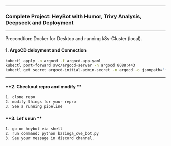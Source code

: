 
---

### **Complete Project: HeyBot with Humor, Trivy Analysis, Deepseek and Deployment**

---

Precondtion: Docker for Desktop and running k8s-Cluster (local).

#### **1. ArgoCD deloyment and Connection**

```bash
kubectl apply -n argocd -f argocd-app.yaml
kubectl port-forward svc/argocd-server -n argocd 8088:443
kubectl get secret argocd-initial-admin-secret -n argocd -o jsonpath='{.data.password}' | base64 -d
```

---
#### **2. Checkout repro and modify **
```bash
1. clone repo 
2. modify things for your repro
3. See a running pipeline
```

#### **3. Let's run **
```bash
1. go on heybot via shell
2. run command: python bazinga_cve_bot.py
3. See your message in discord channel.
```